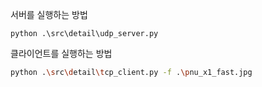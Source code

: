 
서버를 실행하는 방법
```
python .\src\detail\udp_server.py
```

클라이언트를 실행하는 방법
```bash
python .\src\detail\tcp_client.py -f .\pnu_x1_fast.jpg
```